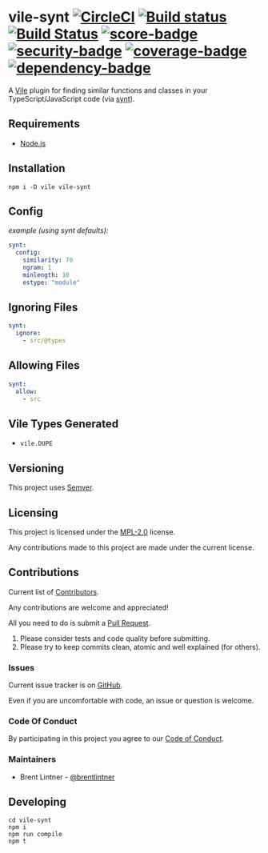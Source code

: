 # vile-synt [![CircleCI](https://circleci.com/gh/forthright/vile-synt.svg?style=shield)](https://circleci.com/gh/forthright/vile-synt) [![Build status](https://ci.appveyor.com/api/projects/status/34p27h7gqyld3rre/branch/master?svg=true)](https://ci.appveyor.com/project/brentlintner/vile-synt/branch/master) [![Build Status](https://travis-ci.org/forthright/vile-synt.svg?branch=master)](https://travis-ci.org/forthright/vile-synt) [![score-badge](https://vile.io/api/v0/projects/vile-synt/badges/score?token=USryyHar5xQs7cBjNUdZ)](https://vile.io/~brentlintner/vile-synt) [![security-badge](https://vile.io/api/v0/projects/vile-synt/badges/security?token=USryyHar5xQs7cBjNUdZ)](https://vile.io/~brentlintner/vile-synt) [![coverage-badge](https://vile.io/api/v0/projects/vile-synt/badges/coverage?token=USryyHar5xQs7cBjNUdZ)](https://vile.io/~brentlintner/vile-synt) [![dependency-badge](https://vile.io/api/v0/projects/vile-synt/badges/dependency?token=USryyHar5xQs7cBjNUdZ)](https://vile.io/~brentlintner/vile-synt)

A [Vile](https://vile.io) plugin for finding similar functions and
classes in your TypeScript/JavaScript code (via [synt](https://github.com/brentlintner/synt)).

## Requirements

- [Node.js](http://nodejs.org)

## Installation

    npm i -D vile vile-synt

## Config

*example (using synt defaults):*

```yaml
synt:
  config:
    similarity: 70
    ngram: 1
    minlength: 10
    estype: "module"
```

## Ignoring Files

```yaml
synt:
  ignore:
    - src/@types
```

## Allowing Files

```yaml
synt:
  allow:
    - src
```

## Vile Types Generated

* `vile.DUPE`

## Versioning

This project uses [Semver](http://semver.org).

## Licensing

This project is licensed under the [MPL-2.0](LICENSE) license.

Any contributions made to this project are made under the current license.

## Contributions

Current list of [Contributors](https://github.com/forthright/vile-synt/graphs/contributors).

Any contributions are welcome and appreciated!

All you need to do is submit a [Pull Request](https://github.com/forthright/vile-synt/pulls).

1. Please consider tests and code quality before submitting.
2. Please try to keep commits clean, atomic and well explained (for others).

### Issues

Current issue tracker is on [GitHub](https://github.com/forthright/vile-synt/issues).

Even if you are uncomfortable with code, an issue or question is welcome.

### Code Of Conduct

By participating in this project you agree to our [Code of Conduct](CODE_OF_CONDUCT.md).

### Maintainers

- Brent Lintner - [@brentlintner](http://github.com/brentlintner)

## Developing

    cd vile-synt
    npm i
    npm run compile
    npm t
